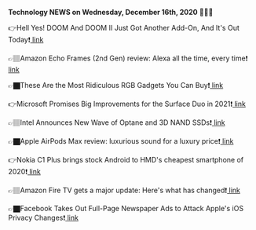 <b>Technology NEWS on Wednesday, December 16th, 2020</b> 📡📡📡 

👉Hell Yes! DOOM And DOOM II Just Got Another Add-On, And It's Out Today❗️<a href='https://techblock.club/?p=8891'> link</a>

👉🏽Amazon Echo Frames (2nd Gen) review: Alexa all the time, every time❗️<a href='https://techblock.club/?p=8893'> link</a>

👉🏿These Are the Most Ridiculous RGB Gadgets You Can Buy❗️<a href='https://techblock.club/?p=8895'> link</a>

👉Microsoft Promises Big Improvements for the Surface Duo in 2021❗️<a href='https://techblock.club/?p=8897'> link</a>

👉🏽Intel Announces New Wave of Optane and 3D NAND SSDs❗️<a href='https://techblock.club/?p=8899'> link</a>

👉🏿Apple AirPods Max review: luxurious sound for a luxury price❗️<a href='https://techblock.club/?p=8901'> link</a>

👉Nokia C1 Plus brings stock Android to HMD's cheapest smartphone of 2020❗️<a href='https://techblock.club/?p=8903'> link</a>

👉🏽Amazon Fire TV gets a major update: Here's what has changed❗️<a href='https://techblock.club/?p=8905'> link</a>

👉🏿Facebook Takes Out Full-Page Newspaper Ads to Attack Apple's iOS Privacy Changes❗️<a href='https://techblock.club/?p=8907'> link</a>

